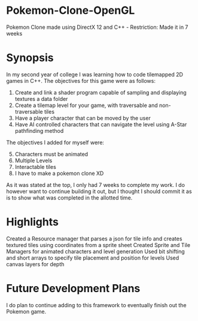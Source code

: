 # Pokemon-Clone-OpenGL
Pokemon Clone made using DirectX 12 and C++ - Restriction: Made it in 7 weeks
# Synopsis
In my second year of college I was learning how to code tilemapped 2D games in C++. The objectives for this game were as follows:

1. Create and link a shader program capable of sampling and displaying textures a data folder
2. Create a tilemap level for your game, with traversable and non-traversable tiles
3. Have a player character that can be moved by the user
4. Have AI controlled characters that can navigate the level using A-Star pathfinding method

The objectives I added for myself were:

5. Characters must be animated
6. Multiple Levels
7. Interactable tiles
8. I have to make a pokemon clone XD

As it was stated at the top, I only had 7 weeks to complete my work. I do however want to continue building it out, but I thought I should commit it as is
to show what was completed in the allotted time. 

# Highlights
Created a Resource manager that parses a json for tile info and creates textured tiles using coordinates from a sprite sheet
Created Sprite and Tile Managers for animated characters and level generation
Used bit shifting and short arrays to specify tile placement and position for levels
Used canvas layers for depth

# Future Development Plans
I do plan to continue adding to this framework to eventually finish out the Pokemon game.
